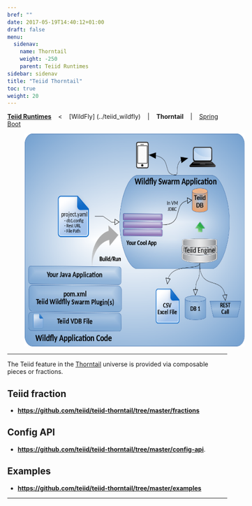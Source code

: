 ```yaml
---
bref: ""
date: 2017-05-19T14:40:12+01:00
draft: false
menu:
  sidenav:
    name: Thorntail
    weight: -250
    parent: Teiid Runtimes
sidebar: sidenav
title: "Teiid Thorntail"
toc: true
weight: 20
---
```

[**Teiid Runtimes**](..) &nbsp;&nbsp; < &nbsp;&nbsp; [WildFly] (../teiid_wildfly) &nbsp;&nbsp; | &nbsp;&nbsp; **Thorntail** &nbsp;&nbsp; | &nbsp;&nbsp; [Spring Boot](../springboot) &nbsp;&nbsp;

<div>
<img width="583" height="487" src="/images/teiid-wildfly-swarm.png" frameborder="2" hspace="40" ></img>
</div>

---

The Teiid feature in the [Thorntail](https://docs.thorntail.io) universe is provided via composable pieces or fractions.

## **Teiid fraction**
 
- **https://github.com/teiid/teiid-thorntail/tree/master/fractions**

## **Config API**

- **https://github.com/teiid/teiid-thorntail/tree/master/config-api**.

## **Examples**

- **https://github.com/teiid/teiid-thorntail/tree/master/examples**

---
